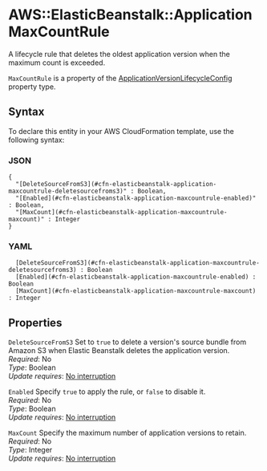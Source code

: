 # AWS::ElasticBeanstalk::Application MaxCountRule<a name="aws-properties-elasticbeanstalk-application-maxcountrule"></a>

A lifecycle rule that deletes the oldest application version when the maximum count is exceeded\.

 `MaxCountRule` is a property of the [ApplicationVersionLifecycleConfig](https://docs.aws.amazon.com/AWSCloudFormation/latest/UserGuide/aws-properties-elasticbeanstalk-application-applicationversionlifecycleconfig.html) property type\.

## Syntax<a name="aws-properties-elasticbeanstalk-application-maxcountrule-syntax"></a>

To declare this entity in your AWS CloudFormation template, use the following syntax:

### JSON<a name="aws-properties-elasticbeanstalk-application-maxcountrule-syntax.json"></a>

```
{
  "[DeleteSourceFromS3](#cfn-elasticbeanstalk-application-maxcountrule-deletesourcefroms3)" : Boolean,
  "[Enabled](#cfn-elasticbeanstalk-application-maxcountrule-enabled)" : Boolean,
  "[MaxCount](#cfn-elasticbeanstalk-application-maxcountrule-maxcount)" : Integer
}
```

### YAML<a name="aws-properties-elasticbeanstalk-application-maxcountrule-syntax.yaml"></a>

```
﻿  [DeleteSourceFromS3](#cfn-elasticbeanstalk-application-maxcountrule-deletesourcefroms3) : Boolean
﻿  [Enabled](#cfn-elasticbeanstalk-application-maxcountrule-enabled) : Boolean
﻿  [MaxCount](#cfn-elasticbeanstalk-application-maxcountrule-maxcount) : Integer
```

## Properties<a name="aws-properties-elasticbeanstalk-application-maxcountrule-properties"></a>

`DeleteSourceFromS3`  <a name="cfn-elasticbeanstalk-application-maxcountrule-deletesourcefroms3"></a>
Set to `true` to delete a version's source bundle from Amazon S3 when Elastic Beanstalk deletes the application version\.  
*Required*: No  
*Type*: Boolean  
*Update requires*: [No interruption](https://docs.aws.amazon.com/AWSCloudFormation/latest/UserGuide/using-cfn-updating-stacks-update-behaviors.html#update-no-interrupt)

`Enabled`  <a name="cfn-elasticbeanstalk-application-maxcountrule-enabled"></a>
Specify `true` to apply the rule, or `false` to disable it\.  
*Required*: No  
*Type*: Boolean  
*Update requires*: [No interruption](https://docs.aws.amazon.com/AWSCloudFormation/latest/UserGuide/using-cfn-updating-stacks-update-behaviors.html#update-no-interrupt)

`MaxCount`  <a name="cfn-elasticbeanstalk-application-maxcountrule-maxcount"></a>
Specify the maximum number of application versions to retain\.  
*Required*: No  
*Type*: Integer  
*Update requires*: [No interruption](https://docs.aws.amazon.com/AWSCloudFormation/latest/UserGuide/using-cfn-updating-stacks-update-behaviors.html#update-no-interrupt)